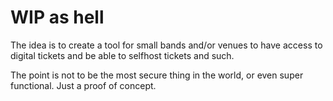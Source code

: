 # WIP as hell

The idea is to create a tool for small bands and/or venues to have access to digital tickets and be able to selfhost tickets and such.

The point is not to be the most secure thing in the world, or even super functional. Just a proof of concept.
